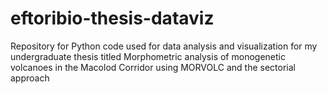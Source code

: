 # eftoribio-thesis-dataviz
Repository for Python code used for data analysis and visualization for my undergraduate thesis titled Morphometric analysis of monogenetic volcanoes in the Macolod Corridor using MORVOLC and the sectorial approach
